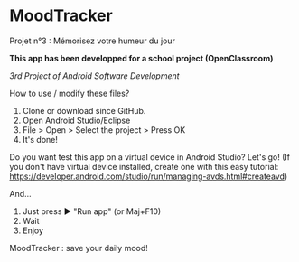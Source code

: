 # MoodTracker
Projet n°3 : Mémorisez votre humeur du jour

**This app has been developped for a school project (OpenClassroom)**

*3rd Project of Android Software Development*




How to use / modify these files?
1. Clone or download since GitHub.
2. Open Android Studio/Eclipse
3. File > Open > Select the project > Press OK
4. It's done!


Do you want test this app on a virtual device in Android Studio? Let's go!
(If you don't have virtual device installed, create one with this easy tutorial: https://developer.android.com/studio/run/managing-avds.html#createavd)

And...
1. Just press ▶ "Run app" (or Maj+F10)
2. Wait
3. Enjoy


MoodTracker : save your daily mood!

